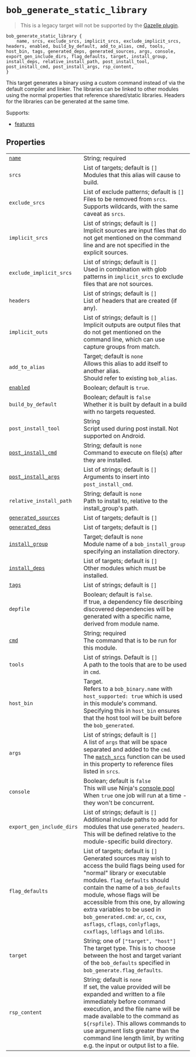 # `bob_generate_static_library`

> This is a legacy target will not be supported by the [Gazelle plugin](../../gazelle/README.md).

```bp
bob_generate_static_library {
    name, srcs, exclude_srcs, implicit_srcs, exclude_implicit_srcs, headers, enabled, build_by_default, add_to_alias, cmd, tools, host_bin, tags, generated_deps, generated_sources, args, console, export_gen_include_dirs, flag_defaults, target, install_group, install_deps, relative_install_path, post_install_tool, post_install_cmd, post_install_args, rsp_content,
}
```

This target generates a binary using a custom command instead of via the default compiler and linker.
The libraries can be linked to other modules using the normal properties that reference shared/static libraries.
Headers for the libraries can be generated at the same time.

Supports:

- [features](../features.md)

## Properties

|                                                                          |                                                                                                                                                                                                                                                                                                                                                                                                                            |
| ------------------------------------------------------------------------ | -------------------------------------------------------------------------------------------------------------------------------------------------------------------------------------------------------------------------------------------------------------------------------------------------------------------------------------------------------------------------------------------------------------------------- |
| [`name`](properties/common_properties.md#name)                           | String; required                                                                                                                                                                                                                                                                                                                                                                                                           |
| `srcs`                                                                   | List of targets; default is `[]`<br>Modules that this alias will cause to build.                                                                                                                                                                                                                                                                                                                                           |
| `exclude_srcs`                                                           | List of exclude patterns; default is `[]`<br> Files to be removed from `srcs`.<br>Supports wildcards, with the same caveat as `srcs`.                                                                                                                                                                                                                                                                                      |
| `implicit_srcs`                                                          | List of strings; default is `[]`<br>Implicit sources are input files that do not get mentioned on the command line and are not specified in the explicit sources.                                                                                                                                                                                                                                                          |
| `exclude_implicit_srcs`                                                  | List of strings; default is `[]`<br> Used in combination with glob patterns in `implicit_srcs` to exclude files that are not sources.                                                                                                                                                                                                                                                                                      |
| `headers`                                                                | List of strings; default is `[]`<br> List of headers that are created (if any).                                                                                                                                                                                                                                                                                                                                            |
| `implicit_outs`                                                          | List of strings; default is `[]`<br>Implicit outputs are output files that do not get mentioned on the command line, which can use capture groups from match.                                                                                                                                                                                                                                                              |
| `add_to_alias`                                                           | Target; default is `none`<br>Allows this alias to add itself to another alias.<br>Should refer to existing `bob_alias`.                                                                                                                                                                                                                                                                                                    |
| [`enabled`](properties/common_properties.md#enabled)                     | Boolean; default is `true`.                                                                                                                                                                                                                                                                                                                                                                                                |
| `build_by_default`                                                       | Boolean; default is `false`<br>Whether it is built by default in a build with no targets requested.                                                                                                                                                                                                                                                                                                                        |
| `post_install_tool`                                                      | String <br>Script used during post install. Not supported on Android.                                                                                                                                                                                                                                                                                                                                                      |
| [`post_install_cmd`](properties/legacy_properties.md#post_install_cmd)   | String; default is `none`<br>Command to execute on file(s) after they are installed.                                                                                                                                                                                                                                                                                                                                       |
| [`post_install_args`](properties/legacy_properties.md#post_install_args) | List of strings; default is `[]`<br>Arguments to insert into `post_install_cmd`.                                                                                                                                                                                                                                                                                                                                           |
| `relative_install_path`                                                  | String; default is `none`<br>Path to install to, relative to the install_group's path.                                                                                                                                                                                                                                                                                                                                     |
| [`generated_sources`](properties/legacy_properties.md#generated_sources) | List of targets; default is `[]`<br>                                                                                                                                                                                                                                                                                                                                                                                       |
| [`generated_deps`](properties/legacy_properties.md#generated_deps)       | List of targets; default is `[]`<br>                                                                                                                                                                                                                                                                                                                                                                                       |
| [`install_group`](properties/legacy_properties.md#install_group)         | Target; default is `none`<br>Module name of a `bob_install_group` specifying an installation directory.                                                                                                                                                                                                                                                                                                                    |
| [`install_deps`](properties/legacy_properties.md#install_deps)           | List of targets; default is `[]`<br>Other modules which must be installed.                                                                                                                                                                                                                                                                                                                                                 |
| [`tags`](properties/common_properties.md#tags)                           | List of strings; default is `[]`                                                                                                                                                                                                                                                                                                                                                                                           |
| `depfile`                                                                | Boolean; default is `false`.<br>If true, a dependency file describing discovered dependencies will be generated with a specific name, derived from module name.                                                                                                                                                                                                                                                            |
| [`cmd`](properties/legacy_properties.md#cmd)                             | String; required<br> The command that is to be run for this module.                                                                                                                                                                                                                                                                                                                                                        |
| `tools`                                                                  | List of strings. Default is `[]`<br> A path to the tools that are to be used in `cmd`.                                                                                                                                                                                                                                                                                                                                     |
| `host_bin`                                                               | Target.<br>Refers to a `bob_binary.name` with `host_supported: true` which is used in this module's command.<br>Specifying this in `host_bin` ensures that the host tool will be built before the `bob_generated`.                                                                                                                                                                                                         |
| `args`                                                                   | List of strings; default is `[]`<br> A list of `args` that will be space separated and added to the `cmd`.<br>The [`match_srcs`](../strings.md#match_srcs) function can be used in this property to reference files listed in `srcs`.                                                                                                                                                                                      |
| `console`                                                                | Boolean; default is `false`<br>This will use Ninja's [console pool](https://ninja-build.org/manual.html#_the_literal_console_literal_pool)<br>When `true` one job will run at a time - they won't be concurrent.                                                                                                                                                                                                           |
| `export_gen_include_dirs`                                                | List of strings; default is `[]`<br>Additional include paths to add for modules that use `generated_headers`. This will be defined relative to the module-specific build directory.                                                                                                                                                                                                                                        |
| `flag_defaults`                                                          | List of targets; default is `[]`<br>Generated sources may wish to access the build flags being used for "normal" library or executable modules. `flag_defaults` should contain the name of a `bob_defaults` module, whose flags will be accessible from this one, by allowing extra variables to be used in `bob_generated.cmd`: `ar`, `cc`, `cxx`, `asflags`, `cflags`, `conlyflags`, `cxxflags`, `ldflags` and `ldlibs`. |
| `target`                                                                 | String; one of `["target", "host"]`<br>The target type. This is to choose between the host and target variant of the `bob_defaults` specified in `bob_generate.flag_defaults`.                                                                                                                                                                                                                                             |
| `rsp_content`                                                            | String; default is `none`<br>If set, the value provided will be expanded and written to a file immediately before command execution, and the file name will be made available to the command as `${rspfile}`. This allows commands to use argument lists greater than the command line length limit, by writing e.g. the input or output list to a file.                                                                   |
